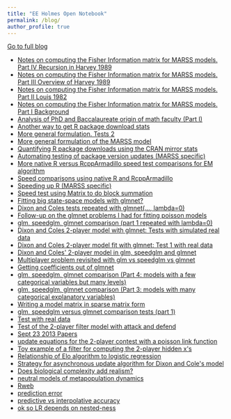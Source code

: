 ```yaml
---
title: "EE Holmes Open Notebook"
permalink: /blog/
author_profile: true
---
```


[Go to full blog](http://parsimoniouspursuits.blogspot.com)

<script
src="http://feeds.feedburner.com/ParsimoniousPursuits?format=sigpro&nItems=40" type="text/javascript" >
</script>


<style type="text/css">
.main-container {
  max-width: 940px;
  margin-left: auto;
  margin-right: auto;
}
code {
  color: inherit;
  background-color: rgba(0, 0, 0, 0.04);
}
img {
  max-width:100%;
  height: auto;
}
.tabbed-pane {
  padding-top: 12px;
}
button.code-folding-btn:focus {
  outline: none;
}
</style>



<div class="container-fluid main-container">


<div class="feedburnerFeedBlock" id="ParsimoniousPursuits566oeoq5aa7jganpbg5lu576no"><ul><li><span class="headline"><a href="http://parsimoniouspursuits.blogspot.com/2017/05/notes-on-computing-fisher-information.html" target="_blank">Notes on computing the Fisher Information matrix for MARSS models. Part IV Recursion in Harvey 1989</a></span></li><li><span class="headline"><a href="http://parsimoniouspursuits.blogspot.com/2016/06/notes-on-computing-fisher-information.html" target="_blank">Notes on computing the Fisher Information matrix for MARSS models. Part III Overview of Harvey 1989</a></span></li><li><span class="headline"><a href="http://parsimoniouspursuits.blogspot.com/2016/05/notes-on-computing-fisher-information_19.html" target="_blank">Notes on computing the Fisher Information matrix for MARSS models. Part II Louis 1982</a></span></li><li><span class="headline"><a href="http://parsimoniouspursuits.blogspot.com/2016/05/notes-on-computing-fisher-information.html" target="_blank">Notes on computing the Fisher Information matrix for MARSS models. Part I Background</a></span></li><li><span class="headline"><a href="http://parsimoniouspursuits.blogspot.com/2016/04/analysis-of-phd-and-baccalaureate.html" target="_blank">Analysis of PhD and Baccalaureate origin of math faculty (Part I)</a></span></li><li><span class="headline"><a href="http://parsimoniouspursuits.blogspot.com/2015/04/another-way-to-get-r-package-download.html" target="_blank">Another way to get R package download stats</a></span></li><li><span class="headline"><a href="http://parsimoniouspursuits.blogspot.com/2014/01/more-general-formulation-tests-2.html" target="_blank">More general formulation. Tests 2</a></span></li><li><span class="headline"><a href="http://parsimoniouspursuits.blogspot.com/2014/01/more-general-formulation-of-marss-model.html" target="_blank">More general formulation of the MARSS model</a></span></li><li><span class="headline"><a href="http://parsimoniouspursuits.blogspot.com/2013/12/quantifying-r-package-downloads-using.html" target="_blank">Quantifying R package downloads using the CRAN mirror stats</a></span></li><li><span class="headline"><a href="http://parsimoniouspursuits.blogspot.com/2013/12/automating-testing-of-package-version.html" target="_blank">Automating testing of package version updates (MARSS specific)</a></span></li><li><span class="headline"><a href="http://parsimoniouspursuits.blogspot.com/2013/12/more-native-r-versus-rcpparmadillo.html" target="_blank">More native R versus RcppArmadillo speed test comparisons for EM algorithm</a></span></li><li><span class="headline"><a href="http://parsimoniouspursuits.blogspot.com/2013/12/speed-comparisons-using-native-r-and.html" target="_blank">Speed comparisons using native R and RcppArmadillo</a></span></li><li><span class="headline"><a href="http://parsimoniouspursuits.blogspot.com/2013/11/speeding-up-r-marss-specific.html" target="_blank">Speeding up R (MARSS specific)</a></span></li><li><span class="headline"><a href="http://parsimoniouspursuits.blogspot.com/2013/11/speed-test-using-matrix-to-do-block.html" target="_blank">Speed test using Matrix to do block summation</a></span></li><li><span class="headline"><a href="http://parsimoniouspursuits.blogspot.com/2013/11/fitting-big-state-space-models-with.html" target="_blank">Fitting big state-space models with glmnet?</a></span></li><li><span class="headline"><a href="http://parsimoniouspursuits.blogspot.com/2013/10/dixon-and-coles-tests-repeated-with.html" target="_blank">Dixon and Coles tests repeated with glmnet(..., lambda=0)</a></span></li><li><span class="headline"><a href="http://parsimoniouspursuits.blogspot.com/2013/10/follow-up-on-glmnet-problems-i-had-for.html" target="_blank">Follow-up on the glmnet problems I had for fitting poisson models</a></span></li><li><span class="headline"><a href="http://parsimoniouspursuits.blogspot.com/2013/10/glm-speedglm-glmnet-comparison-part-1.html" target="_blank">glm, speedglm, glmnet comparison (part 1 repeated with lambda=0)</a></span></li><li><span class="headline"><a href="http://parsimoniouspursuits.blogspot.com/2013/10/dixon-and-coles-2-player-model-with.html" target="_blank">Dixon and Coles 2-player model with glmnet: Tests with simulated real data</a></span></li><li><span class="headline"><a href="http://parsimoniouspursuits.blogspot.com/2013/10/dixon-and-coles-2-player-model-fit-with.html" target="_blank">Dixon and Coles 2-player model fit with glmnet: Test 1 with real data</a></span></li><li><span class="headline"><a href="http://parsimoniouspursuits.blogspot.com/2013/10/dixon-and-coles-2-player-model-in-glm.html" target="_blank">Dixon and Coles' 2-player model in glm, speedglm and glmnet</a></span></li><li><span class="headline"><a href="http://parsimoniouspursuits.blogspot.com/2013/10/multiplayer-problem-revisited-with-glm.html" target="_blank">Multiplayer problem revisited with glm vs speedglm vs glmnet</a></span></li><li><span class="headline"><a href="http://parsimoniouspursuits.blogspot.com/2013/10/getting-coefficients-out-of-glmnet.html" target="_blank">Getting coefficients out of glmnet</a></span></li><li><span class="headline"><a href="http://parsimoniouspursuits.blogspot.com/2013/10/glm-speedglm-glmnet-comparison-part-4.html" target="_blank">glm, speedglm, glmnet comparison (Part 4: models with a few categorical variables but many levels)</a></span></li><li><span class="headline"><a href="http://parsimoniouspursuits.blogspot.com/2013/10/glm-speedglm-glmnet-comparison-part-3.html" target="_blank">glm, speedglm, glmnet comparison (Part 3: models with many categorical explanatory variables)</a></span></li><li><span class="headline"><a href="http://parsimoniouspursuits.blogspot.com/2013/10/glm-speedglm-glmnet-comparison-part-2.html" target="_blank">Writing a model matrix in sparse matrix form</a></span></li><li><span class="headline"><a href="http://parsimoniouspursuits.blogspot.com/2013/10/glm-speedglm-versus-glmnet-comparison.html" target="_blank">glm, speedglm versus glmnet comparison tests (part 1)</a></span></li><li><span class="headline"><a href="http://parsimoniouspursuits.blogspot.com/2013/09/test-with-real-data.html" target="_blank">Test with real data</a></span></li><li><span class="headline"><a href="http://parsimoniouspursuits.blogspot.com/2013/09/test-of-2-player-filter-model-with.html" target="_blank">Test of the 2-player filter model with attack and defend</a></span></li><li><span class="headline"><a href="http://parsimoniouspursuits.blogspot.com/2013/09/sept-23-2013-papers.html" target="_blank">Sept 23 2013 Papers</a></span></li><li><span class="headline"><a href="http://parsimoniouspursuits.blogspot.com/2013/09/update-equations-for-2-player-contest.html" target="_blank">update equations for the 2-player contest with a poisson link function</a></span></li><li><span class="headline"><a href="http://parsimoniouspursuits.blogspot.com/2013/09/toy-example-of-filter-for-computing-2.html" target="_blank">Toy example of a filter for computing the 2-player hidden x's</a></span></li><li><span class="headline"><a href="http://parsimoniouspursuits.blogspot.com/2013/09/relationship-of-elo-algorithm-to.html" target="_blank">Relationship of Elo algorithm to logistic regression</a></span></li><li><span class="headline"><a href="http://parsimoniouspursuits.blogspot.com/2013/09/strategy-for-asynchronous-update.html" target="_blank">Strategy for asynchronous update algorithm for Dixon and Cole's model</a></span></li><li><span class="headline"><a href="http://parsimoniouspursuits.blogspot.com/2007/09/does-biological-complexity-add-realism.html" target="_blank">Does biological complexity add realism?</a></span></li><li><span class="headline"><a href="http://parsimoniouspursuits.blogspot.com/2007/02/neutral-models-of-metapopulation.html" target="_blank">neutral models of metapopulation dynamics</a></span></li><li><span class="headline"><a href="http://parsimoniouspursuits.blogspot.com/2006/10/rweb.html" target="_blank">Rweb</a></span></li><li><span class="headline"><a href="http://parsimoniouspursuits.blogspot.com/2006/06/prediction-error.html" target="_blank">prediction error</a></span></li><li><span class="headline"><a href="http://parsimoniouspursuits.blogspot.com/2006/06/predictive-vs-interpolative-accuracy.html" target="_blank">predictive vs interpolative accuracy</a></span></li><li><span class="headline"><a href="http://parsimoniouspursuits.blogspot.com/2006/02/ok-so-lr-depends-on-nested-ness.html" target="_blank">ok so LR depends on nested-ness</a></span></li></ul> 


</div>




</body>
